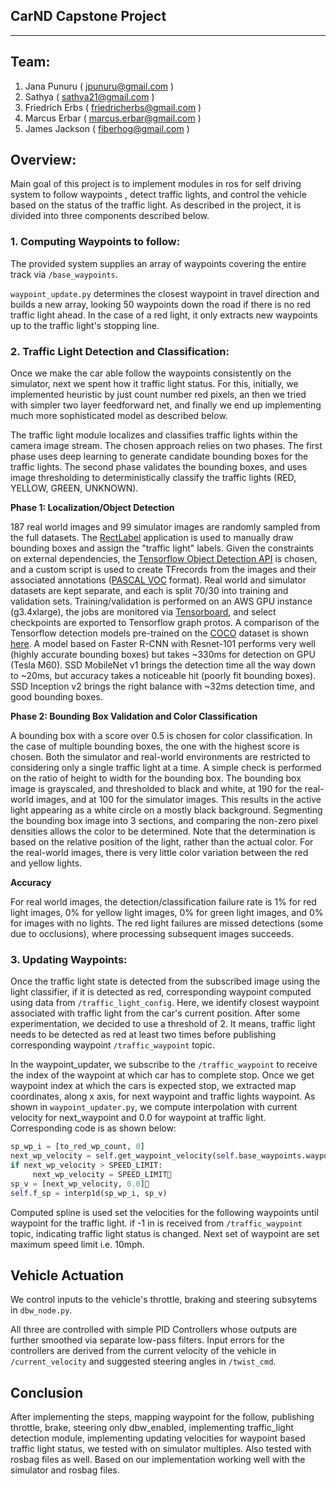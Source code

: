 ## CarND Capstone Project
_____________________________________________________
## Team:
  1. Jana Punuru ( jpunuru@gmail.com )
  2. Sathya          ( sathya21@gmail.com )
  3. Friedrich Erbs ( friedricherbs@gmail.com )
  4. Marcus Erbar ( marcus.erbar@gmail.com )
  5.  James Jackson ( fiberhog@gmail.com )


## Overview:
Main goal of this project is to implement modules in ros for self driving system to follow waypoints , detect traffic lights, and control the vehicle based on the status of the traffic light. As described in the project, it is divided into three components described below.

### 1. Computing Waypoints to follow:
The provided system supplies an array of waypoints covering the entire track via ``/base_waypoints``. 

``waypoint_update.py`` determines the closest waypoint in travel direction and builds a new array, looking 50 waypoints down the road if there is no red traffic light ahead. In the case of a red light, it only extracts new waypoints up to the traffic light's stopping line.

### 2. Traffic Light Detection and Classification:
Once we make the car able follow the waypoints consistently on the simulator, next we spent how it traffic light status. For this, initially, we implemented heuristic by just count number red pixels, an then we tried with simpler two layer feedforward net, and finally we end up implementing much more sophisticated model as described below.

The traffic light module localizes and classifies traffic lights within the camera image stream. The chosen approach relies on two phases. The first phase uses deep learning to generate candidate bounding boxes for the traffic lights. The second phase validates the bounding boxes, and uses image thresholding to deterministically classify the traffic lights (RED, YELLOW, GREEN, UNKNOWN).

**Phase 1: Localization/Object Detection**

187 real world images and 99 simulator images are randomly sampled from the full datasets. The [RectLabel](https://rectlabel.com/) application is used to manually draw bounding boxes and assign the "traffic light" labels. Given the constraints on external dependencies, the [Tensorflow Object Detection API](https://github.com/tensorflow/models/tree/master/object_detection) is chosen, and a custom script is used to create TFrecords from the images and their associated annotations ([PASCAL VOC](http://host.robots.ox.ac.uk/pascal/VOC/) format). Real world and simulator datasets are kept separate, and each is split 70/30 into training and validation sets. Training/validation is performed on an AWS GPU instance (g3.4xlarge), the jobs are monitored via [Tensorboard](https://www.tensorflow.org/get_started/summaries_and_tensorboard), and select checkpoints are exported to Tensorflow graph protos. A comparison of the Tensorflow detection models pre-trained on the [COCO](http://mscoco.org) dataset is shown [here](https://github.com/tensorflow/models/blob/master/object_detection/g3doc/detection_model_zoo.md). A model based on Faster R-CNN with Resnet-101 performs very well (highly accurate bounding boxes) but takes ~330ms for detection on GPU (Tesla M60). SSD MobileNet v1 brings the detection time all the way down to ~20ms, but accuracy takes a noticeable hit (poorly fit bounding boxes). SSD Inception v2 brings the right balance with ~32ms detection time, and good bounding boxes.

**Phase 2: Bounding Box Validation and Color Classification**

A bounding box with a score over 0.5 is chosen for color classification. In the case of multiple bounding boxes, the one with the highest score is chosen. Both the simulator and real-world environments are restricted to considering only a single traffic light at a time. A simple check is performed on the ratio of height to width for the bounding box. The bounding box image is grayscaled, and thresholded to black and white, at 190 for the real-world images, and at 100 for the simulator images. This results in the active light appearing as a white circle on a mostly black background. Segmenting the bounding box image into 3 sections, and comparing the non-zero pixel densities allows the color to be determined. Note that the determination is based on the relative position of the light, rather than the actual color. For the real-world images, there is very little color variation between the red and yellow lights.

**Accuracy**

For real world images, the detection/classification failure rate is 1% for red light images, 0% for yellow light images, 0% for green light images, and 0% for images with no lights. The red light failures are missed detections (some due to occlusions), where processing subsequent images succeeds.


### 3. Updating Waypoints:

Once the traffic light state is detected from the subscribed image using the light classifier, if it is detected as red, corresponding waypoint computed using data from `/traffic_light_config`.  Here, we identify closest waypoint associated with traffic light from the car's current position. After some experimentation, we decided to use a threshold of 2. It means, traffic light needs to be detected as red at least two times before publishing corresponding waypoint ``/traffic_waypoint`` topic.  

In the waypoint\_updater,  we subscribe to the ``/traffic_waypoint`` to receive the index of the waypoint at which car has to complete stop. Once we get waypoint index at which the cars is expected stop, we extracted map coordinates, along x axis, for next waypoint and traffic lights waypoint.  As shown in ``waypoint_updater.py``, we compute interpolation with current velocity for next_waypoint and 0.0 for waypoint at traffic light. Corresponding code is as shown below:

```python
sp_wp_i = [to_red_wp_count, 0]
next_wp_velocity = self.get_waypoint_velocity(self.base_waypoints.waypoints[next_wp_i])
if next_wp_velocity > SPEED_LIMIT:
     next_wp_velocity = SPEED_LIMIT
sp_v = [next_wp_velocity, 0.0]
self.f_sp = interp1d(sp_wp_i, sp_v)

```
Computed spline is used set the velocities for the following waypoints until waypoint for the traffic light.  if -1 in is received from `/traffic_waypoint` topic, indicating traffic light status is changed. Next set of waypoint are set maximum speed limit i.e. 10mph.
 
## Vehicle Actuation
We control inputs to the vehicle's throttle, braking and steering subsytems in ``dbw_node.py``. 

All three are controlled with simple PID Controllers whose outputs are further smoothed via separate low-pass filters. Input errors for the controllers are derived from the current velocity of the vehicle in ``/current_velocity`` and suggested steering angles in ``/twist_cmd``.

## Conclusion

 After implementing the steps, mapping waypoint for the follow, publishing throttle, brake, steering only dbw_enabled, implementing traffic_light detection module,  implementing updating velocities for waypoint based traffic light status, we tested with  on simulator multiples. Also tested with rosbag files as well. Based on our implementation working well with the simulator and rosbag files.

